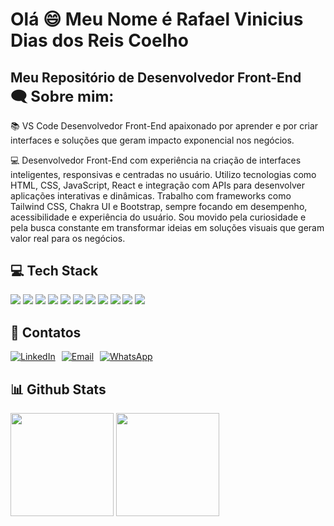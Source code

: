 <h1 align="left">Olá 😄 Meu Nome é Rafael Vinicius Dias dos Reis Coelho</h1>

<h2 align="left" style="border: none; padding-bottom: 0; margin-bottom: 0;">Meu Repositório de Desenvolvedor Front-End</h2>

<div>
  <p style="font-size: 24px; font-weight: bold; margin: 0;">🗨 Sobre mim:</p>

  <p>📚 VS Code  Desenvolvedor Front-End apaixonado por aprender e por criar interfaces e soluções que geram impacto exponencial nos negócios. </p>

  
  <p>💻 Desenvolvedor Front-End com experiência na criação de interfaces inteligentes, responsivas e centradas no usuário. Utilizo tecnologias como HTML, CSS, JavaScript, React e integração com APIs para desenvolver aplicações interativas e dinâmicas. Trabalho com frameworks como Tailwind CSS, Chakra UI e Bootstrap, sempre focando em desempenho, acessibilidade e experiência do usuário. Sou movido pela curiosidade e pela busca constante em transformar ideias em soluções visuais que geram valor real para os negócios.</p>
  

    
</div>

<h2 align="left">💻 Tech Stack</h2>
<div>
  <img src="https://img.shields.io/badge/HTML5-E34F26?style=for-the-badge&logo=html5&logoColor=white" />
  <img src="https://img.shields.io/badge/CSS3-1572B6?style=for-the-badge&logo=css3&logoColor=white" />
  <img src="https://img.shields.io/badge/Python-3776AB?style=for-the-badge&logo=python&logoColor=white" />
  <img src="https://img.shields.io/badge/PHP-777BB4?style=for-the-badge&logo=php&logoColor=white" />
  <img src="https://img.shields.io/badge/SQL_Server-CC2927?style=for-the-badge&logo=microsoft-sql-server&logoColor=white" />
  <img src="https://img.shields.io/badge/JavaScript-F7DF1E?style=for-the-badge&logo=javascript&logoColor=black" />
  <img src="https://img.shields.io/badge/React-61DAFB?style=for-the-badge&logo=react&logoColor=black" />
  <img src="https://img.shields.io/badge/Bootstrap-7952B3?style=for-the-badge&logo=bootstrap&logoColor=white" />
  <img src="https://img.shields.io/badge/Tailwind_CSS-06B6D4?style=for-the-badge&logo=tailwind-css&logoColor=white" />
  <img src="https://img.shields.io/badge/Chakra_UI-319795?style=for-the-badge&logo=chakra-ui&logoColor=white" />
  <img src="https://img.shields.io/badge/Figma-F24E1E?style=for-the-badge&logo=figma&logoColor=white" />
</div>



<h2> 📱 Contatos</h2>

<div style="display: flex; gap: 10px; align-items: center;">
  <a href="https://www.linkedin.com/in/rafael-vinicius-dias-dos-reis-coelho-7b0742234" target="_blank" rel="noopener noreferrer">
    <img src="https://img.shields.io/badge/LinkedIn-0A66C2?style=for-the-badge&logo=linkedin&logoColor=white" alt="LinkedIn" />
  </a>

  <a href="mailto:rafaelvinicius139@gmail.com" target="_blank" rel="noopener noreferrer">
    <img src="https://img.shields.io/badge/Gmail-D14836?style=for-the-badge&logo=gmail&logoColor=white" alt="Email" />
  </a>

  <a href="https://api.whatsapp.com/send?l=pt_BR&phone=5512992246819" target="_blank" rel="noopener noreferrer">
    <img src="https://img.shields.io/badge/WhatsApp-25D366?style=for-the-badge&logo=whatsapp&logoColor=white" alt="WhatsApp" />
  </a>
</div>

<h2 align="left">📊 Github Stats</h2> 

<div>
  <img height="165cm" src="https://github-readme-stats.vercel.app/api?username=Rafaelvinicius139&show_icons=true&theme=holi" />
  <img height="165cm" src="https://github-readme-stats.vercel.app/api/top-langs/?username=Rafaelvinicius139&layout=compact&theme=holi" />
</div>







  


<!--
**Rafaelvinicius139/Rafaelvinicius139** is a ✨ _special_ ✨ repository because its `README.md` (this file) appears on your GitHub profile.

Here are some ideas to get you started:

- 🔭 I’m currently working on ...
- 🌱 I’m currently learning ...
- 👯 I’m looking to collaborate on ...
- 🤔 I’m looking for help with ...
- 💬 Ask me about ...
- 📫 How to reach me: ...
- 😄 Pronouns: ...
- ⚡ Fun fact: ...
-->
